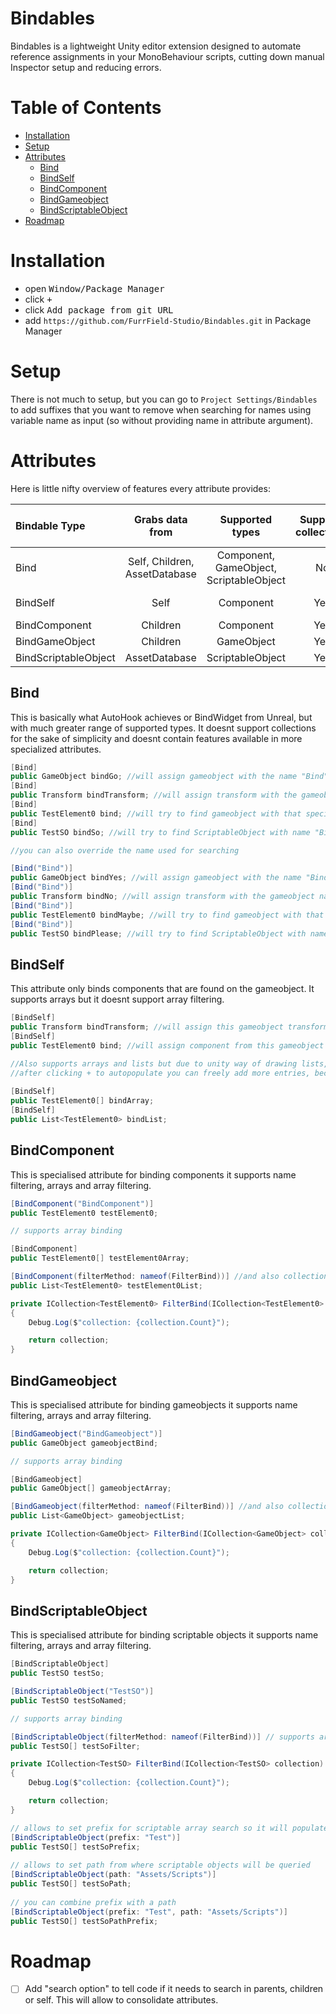﻿# Bindables

Bindables is a lightweight Unity editor extension designed to automate reference assignments in your MonoBehaviour scripts, cutting down manual Inspector setup and reducing errors.

# Table of Contents

- [Installation](#installation)
- [Setup](#setup)
- [Attributes](#attributes)
    - [Bind](#bind)
    - [BindSelf](#bindself)
    - [BindComponent](#bindcomponent)
    - [BindGameobject](#bindgameobject)
    - [BindScriptableObject](#bindscriptableobject)
- [Roadmap](#roadmap)

# Installation

- open <kbd>Window/Package Manager</kbd>
- click <kbd>+</kbd>
- click <kbd>Add package from git URL</kbd>
- add `https://github.com/FurrField-Studio/Bindables.git` in Package Manager

# Setup

There is not much to setup, but you can go to ``Project Settings/Bindables`` to add suffixes that you want to remove when searching for names using variable name as input (so without providing name in attribute argument).

# Attributes

Here is little nifty overview of features every attribute provides:

| Bindable Type        |        Grabs data from        |             Supported types             | Supports collections | Supports name filtering | Supports collection filtering | Supports path |
|:---------------------|:-----------------------------:|:---------------------------------------:|:-------------------:|:-----------------------:|:-----------------------------:|:-------------:|
| Bind                 | Self, Children, AssetDatabase | Component, GameObject, ScriptableObject |         No          |           Yes           |              No               |      No       |
| BindSelf             |             Self              |                Component                |         Yes         |      No (no need)       |              No               |      No       |
| BindComponent        |           Children            |                Component                |         Yes         |           Yes           |              Yes              |      No       |
| BindGameObject       |           Children            |               GameObject                |         Yes         |           Yes           |              Yes              |      No       |
| BindScriptableObject |         AssetDatabase         |            ScriptableObject             |         Yes         |           Yes           |              Yes              |      Yes      |

## Bind

This is basically what AutoHook achieves or BindWidget from Unreal, but with much greater range of supported types. It doesnt support collections for the sake of simplicity and doesnt contain features available in more specialized attributes.

```csharp
[Bind]
public GameObject bindGo; //will assign gameobject with the name "Bind"
[Bind]
public Transform bindTransform; //will assign transform with the gameobject name "Bind"
[Bind]
public TestElement0 bind; //will try to find gameobject with that specific name and grab component from it, if its not found it will grab component from this gameobject
[Bind]
public TestSO bindSo; //will try to find ScriptableObject with name "Bind" and matching type

//you can also override the name used for searching

[Bind("Bind")]
public GameObject bindYes; //will assign gameobject with the name "Bind"
[Bind("Bind")]
public Transform bindNo; //will assign transform with the gameobject name "Bind"
[Bind("Bind")]
public TestElement0 bindMaybe; //will try to find gameobject with that specific name and grab component from it, if its not found it will grab component from this gameobject
[Bind("Bind")]
public TestSO bindPlease; //will try to find ScriptableObject with name "Bind" and matching type
```

## BindSelf

This attribute only binds components that are found on the gameobject. It supports arrays but it doesnt support array filtering.

```csharp
[BindSelf]
public Transform bindTransform; //will assign this gameobject transform (I know its weird but it uses the same way as in assinging normal components)
[BindSelf]
public TestElement0 bind; //will assign component from this gameobject

//Also supports arrays and lists but due to unity way of drawing lists, you need to click + to populate it
//after clicking + to autopopulate you can freely add more entries, becouse the autopopulate only work when array is empty
        
[BindSelf]
public TestElement0[] bindArray;
[BindSelf]
public List<TestElement0> bindList;
```

## BindComponent

This is specialised attribute for binding components it supports name filtering, arrays and array filtering.

```csharp
[BindComponent("BindComponent")]
public TestElement0 testElement0;

// supports array binding

[BindComponent]
public TestElement0[] testElement0Array;

[BindComponent(filterMethod: nameof(FilterBind))] //and also collection filtering
public List<TestElement0> testElement0List;

private ICollection<TestElement0> FilterBind(ICollection<TestElement0> collection)
{
    Debug.Log($"collection: {collection.Count}");

    return collection;
}
```

## BindGameobject

This is specialised attribute for binding gameobjects it supports name filtering, arrays and array filtering.

```csharp
[BindGameobject("BindGameobject")]
public GameObject gameobjectBind;

// supports array binding

[BindGameobject]
public GameObject[] gameobjectArray;

[BindGameobject(filterMethod: nameof(FilterBind))] //and also collection filtering
public List<GameObject> gameobjectList;

private ICollection<GameObject> FilterBind(ICollection<GameObject> collection)
{
    Debug.Log($"collection: {collection.Count}");

    return collection;
}
```

## BindScriptableObject

This is specialised attribute for binding scriptable objects it supports name filtering, arrays and array filtering.

```csharp
[BindScriptableObject]
public TestSO testSo;

[BindScriptableObject("TestSO")]
public TestSO testSoNamed;

// supports array binding

[BindScriptableObject(filterMethod: nameof(FilterBind))] // supports array filtering
public TestSO[] testSoFilter;

private ICollection<TestSO> FilterBind(ICollection<TestSO> collection)
{
    Debug.Log($"collection: {collection.Count}");

    return collection;
}

// allows to set prefix for scriptable array search so it will populate with scriptable objects that are prefixed with that name
[BindScriptableObject(prefix: "Test")]
public TestSO[] testSoPrefix;
        
// allows to set path from where scriptable objects will be queried
[BindScriptableObject(path: "Assets/Scripts")]
public TestSO[] testSoPath;
        
// you can combine prefix with a path
[BindScriptableObject(prefix: "Test", path: "Assets/Scripts")]
public TestSO[] testSoPathPrefix;
```

# Roadmap

- [ ] Add "search option" to tell code if it needs to search in parents, children or self. This will allow to consolidate attributes.
